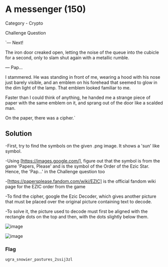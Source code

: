 # A messenger (150)

Category - Crypto

Challenge Question

`— Next!

The iron door creaked open, letting the noise of the queue into the cubicle for a second, only to slam shut again with a metallic rumble.

— Pap…

I stammered. He was standing in front of me, wearing a hood with his nose just barely visible, and an emblem on his forehead that seemed to glow in the dim light of the lamp. That emblem looked familiar to me.

Faster than I could think of anything, he handed me a strange piece of paper with the same emblem on it, and sprang out of the door like a scalded man.

On the paper, there was a cipher.`

## Solution
-First, try to find the symbols on the given .png image. It shows a 'sun' like symbol.

-Using [https://images.google.com/], figure out that the symbol is from the game 'Papers, Please' and is the symbol of the Order of the Ezic Star. Hence, the 'Pap...' in the Challenge question too

-[https://papersplease.fandom.com/wiki/EZIC] is the official fandom wiki page for the EZIC order from the game

-To find the cipher, google the Ezic Decoder, which gives another picture that must be placed over the original picture containing text to decode.

-To solve it, the picture used to decode must first be aligned with the rectangle dots on the top and then, with the dots slightly below them.


![image](https://github.com/kua23/UgraCTF/assets/61975172/755a2596-7d1a-4af2-b40a-82ebc08fc772)

![image](https://github.com/kua23/UgraCTF/assets/61975172/d1279c7d-4bb2-4c71-866f-d199016d3427)

### Flag
`ugra_snowier_pastures_2ssij3zl`



